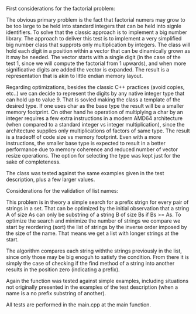 First  considerations for the factorial problem:

The obvious primary problem is the fact that factorial numers  may  grow to be too large to be held 
into  standard  integers that can be held into  signle identifiers.  To solve that the classic approach is to implement a big number library. The approach to  deliver this test is to implement a very simplified  big number class that supprots only multiplication by integers.  The class will hold each digit in a position  within a vector that can  be dinamically grown as it  may be needed.
The vector starts with a single digit (in the case of the test 1, since we will compute the factorial  from 1 upwards), and  when more significative digits are added the vector is expanded. The result is a representation that is akin to  little endian memory layout.

Regarding  optimizations,  besides the  classic C++ practices (avoid copies, etc..)  we   can decide to represent the digits  by  any native integer type that can hold up to value 9. That is sovled making the  class a template of the desired type. If one uses  char as the base type the result will be  a smaller memory footprint. On other hand he operation of multiplying a char  by an integer  requires  a few extra instructions in a modern  AMD64 architecture (when compared to a standard integer vs integer multiplication), since the architecture supplies only  multiplications of factors of same type. The result is a tradeoff of code size vs memory footprint. Even with a more instructions, the smaller base type is expected to  result in a better performance due to memory coherence and reduced number of  vector resize operations. The option for selecting the type was kept just for the sake of completeness.

The class was tested against the same examples given in the test description, plus a few larger values. 


Considerations for the   validation of  list names:

This problem  is in theory a simple search for a prefix strign for every pair of strings in a set. That can be optimized  by the initial observation that a string A of  size As can  only be  substring of a string B of size Bs if  Bs >= As. To optimize the search  and minimize the number of strings we compare we  start  by reordering (sort) the  list of strings by the inverse order imposed by the size of the name. That means we  get  a list with longer strings at the start.  

The algorithm compares each string withthe strings previously in the list, since only those may be big enoguh to  satisfy the condition.  From there it is simply the case of  checking if the find method of a string into another results in the position zero (indicating a prefix).

Again the function was tested against simple examples, including situations not originally presented in the examples of the test description (when a name is a no prefix substring of another).


All tests are performed in the main.cpp at the main function.
